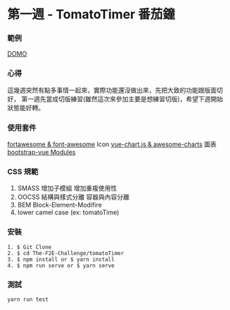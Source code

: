 # 第一週 - TomatoTimer 番茄鐘

### 範例

<a href="https://rexhung0302.github.io/The-F2E-Challenge/tomatoTimer/dist/index.html#/index">DOMO</a>

### 心得
這幾週突然有點多事情一起來，實際功能還沒做出來，先把大致的功能跟版面切好，
第一週先當成切版練習(雖然這次來參加主要是想練習切版)，希望下週開始狀態能好轉。

### 使用套件
<a href="https://fontawesome.com/?from=io">fortawesome & font-awesome</a> Icon
<a href="https://vue-chartjs.org/">vue-chart.js & awesome-charts</a> 圖表
<a href="https://bootstrap-vue.js.org/">bootstrap-vue Modules</a>

### CSS 規範
1. SMASS 增加子模組 增加重複使用性
2. OOCSS 結構與樣式分離 容器與內容分離
3. BEM Block-Element-Modifire
4. lower camel case (ex: tomatoTime)

### 安裝
```
1. $ Git Clone
2. $ cd The-F2E-Challenge/tomatoTimer
3. $ npm install or $ yarn install
4. $ npm run serve or $ yarn serve
```

### 測試
```
yarn run test
```